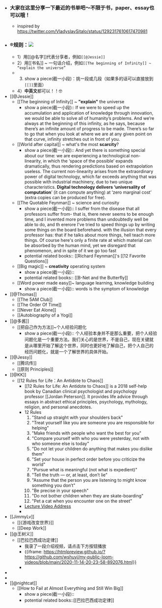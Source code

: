 - ### 大家在这里分享一下最近的书单吧～不限于书，paper、essay也可以哦！
    - inspired by https://twitter.com/VladyslavSitalo/status/1292317610617470981
- ### ®规则：![](https://firebasestorage.googleapis.com/v0/b/firescript-577a2.appspot.com/o/imgs%2Fapp%2FRoamCN%2FRlD2cPDINL.png?alt=media&token=effcc4bc-fb7c-4505-9053-a30bfd4bb008)
    - 1）用[[@名字]]代表分享者，例如`[[@Jessie]]`
    - 2）用[[书名]] ~ 一句话介绍，例如`[[The beginning of Infinity]] ~ “explain the universe”`
    - 3) show a piece(截一小段)：挑一段或几段（如果多的话可以直接放到`[[]]`里面）
    - 4）**中英文**都可以！！🤓 
- [[@Jessie]]
    - [[The beginning of Infinity]] ~ **"explain"** the universe
        - show a piece(截一小段):: If we were to speed up the accumulation and application of knowledge through innovation, we would be able to solve all of humanity’s problems. And we’re always at the beginning of this infinity, as he says, because there’s an infinite amount of progress to be made. There’s so far to go that when you look at where we are at any given point on that curve, infinity stretches out in front of you.
    - [[World after capital]] ~ what's the most **scarcity**?
        - show a piece(截一小段):: And yet there is something special about our time: we are experiencing a technological non-linearity, in which the ‘space of the possible’ expands dramatically, thus rendering predictions based on extrapolation useless. The current non-linearity arises from the extraordinary power of digital technology, which far exceeds anything that was possible with industrial machinery, due to two unique characteristics. **Digital technology delivers ‘universality of computation**’ (it can compute anything) at ‘zero marginal cost’ (extra copies can be produced for free).
    - [[The Quotable Feynman]] ~ science and curiosity
        - show a piece(截一小段):: I suffer from the disease that all professors suffer from- that is, there never seems to be enough time, and I invented more problems than undoubtedly well be able to do, and th ererore I've tried to speed things up by writing some things on the board beforehand. with the illusion that every professor has: that if he talks about more things, hell teach more things. Of course here's only a finite rate at which material can be absorbed by the human mind, yet we disregard that phenomenon, and in spite of it we go too fast
        - potential related books:: [[Richard Feynman]]'s [[12 Favorite Questions]]
    - [[Big magic]] ~ **creativity** operating system
        - show a piece(截一小段):: 
        - potential related books:: [[B-Net and the Butterfly]]
    - [[Word power made easy]]~ language learning, knowledge building
        - show a piece(截一小段):: words is the symptom of knowledge 
- [[@Thomas]]
    - [[The 5AM Club]]
    - [[The Order Of Time]]
    - [[Never Eat Alone]]
    - [[Autobiography of a Yogi]]
- [[@多酱]]
    - [[把自己作为方法]]~个人经验问题化
        - show a piece(截一小段):: 个人经验本身并不是那么重要，把个人经验问题化是一个重要方法。我们关心的是世界，不是自己，现在关键就是从哪里开始了解这个世界，同时也更好地了解自己，把个人自己的经历问题化，就是一个了解世界的具体开始。
- [[@Jessy]]
    - [[腾讯传]]
    - [[原则 Principles]]
- [[@KK]]
    - [[12 Rules for Life：An Antidote to Chaos]]
        - [[12 Rules for Life: An Antidote to Chaos]] is a 2018 self-help book by Canadian clinical psychologist and psychology professor [[Jordan Peterson]]. It provides life advice through essays in abstract ethical principles, psychology, mythology, religion, and personal anecdotes.
        - 12 Rules
            1. "Stand up straight with your shoulders back"
            2. "Treat yourself like you are someone you are responsible for helping"
            3. "Make friends with people who want the best for you"
            4. "Compare yourself with who you were yesterday, not with who someone else is today"
            5. "Do not let your children do anything that makes you dislike them"
            6. "Set your house in perfect order before you criticize the world"
            7. "Pursue what is meaningful (not what is expedient)"
            8. "Tell the truth — or, at least, don’t lie"
            9. "Assume that the person you are listening to might know something you don’t"
            10. "Be precise in your speech"
            11. "Do not bother children when they are skate-boarding"
            12. "Pet a cat when you encounter one on the street"
        - [Lecture Video Address](https://www.youtube.com/watch?v=-5RCmu-HuTg)
        - 
- [[JimmyLv]]
    - [[《游戏改变世界》]]
    - [[Deep Work]]
- [[@王树义]]
    - [[巴拉巴西成功定律]]
        - 我录了一段介绍视频，请点击下方按钮播放
        - {{iframe: https://htmlpreview.github.io/?https://github.com/wshuyi/my-public-loom-videos/blob/main/2020-11-14-20-23-58-892076.html}}
        - 
- 
- 
- [[@nightcat]]
    - [[How to Fail at Almost Everything and Still Win Big]]
        - show a piece(截一小段):: 
        - potential related books::[[巴拉巴西成功定律]]
